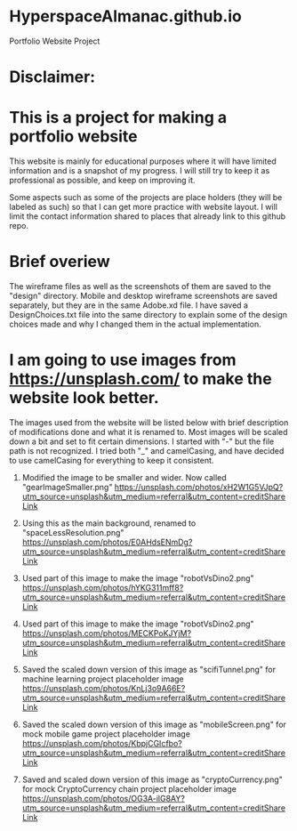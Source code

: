 # HyperspaceAlmanac.github.io
Portfolio Website Project

# Disclaimer:
# This is a project for making a portfolio website
This website is mainly for educational purposes where it will have limited information
and is a snapshot of my progress. I will still try to keep it as professional as possible,
and keep on improving it.

Some aspects such as some of the projects are place holders (they will be labeled as such) so that I can
get more practice with website layout.
I will limit the contact information shared to places that already link to this github repo.

# Brief overiew
The wireframe files as well as the screenshots of them are saved to the "design" directory.
Mobile and desktop wireframe screenshots are saved separately, but they are in the same Adobe.xd file.
I have saved a DesignChoices.txt file into the same directory to explain some of the design choices
made and why I changed them in the actual implementation.

# I am going to use images from https://unsplash.com/ to make the website look better.
The images used from the website will be listed below with brief description of modifications done and what it is renamed to.
Most images will be scaled down a bit and set to fit certain dimensions.
I started with "-" but the file path is not recognized. I tried both "_" and camelCasing, and have decided to use
camelCasing for everything to keep it consistent.

1. Modified the image to be smaller and wider. Now called "gearImageSmaller.png"
https://unsplash.com/photos/xH2W1G5VJpQ?utm_source=unsplash&utm_medium=referral&utm_content=creditShareLink

2. Using this as the main background, renamed to "spaceLessResolution.png"
https://unsplash.com/photos/E0AHdsENmDg?utm_source=unsplash&utm_medium=referral&utm_content=creditShareLink

3. Used part of this image to make the image "robotVsDino2.png"
https://unsplash.com/photos/hYKG311mff8?utm_source=unsplash&utm_medium=referral&utm_content=creditShareLink

4. Used part of this image to make the image "robotVsDino2.png"
https://unsplash.com/photos/MECKPoKJYjM?utm_source=unsplash&utm_medium=referral&utm_content=creditShareLink

5. Saved the scaled down version of this image as "scifiTunnel.png" for machine learning project placeholder image
https://unsplash.com/photos/KnLj3o9A66E?utm_source=unsplash&utm_medium=referral&utm_content=creditShareLink

6. Saved the scaled down version of this image as "mobileScreen.png" for mock mobile game project placeholder image
https://unsplash.com/photos/KbpjCGIcfbo?utm_source=unsplash&utm_medium=referral&utm_content=creditShareLink

7. Saved and scaled down version of this image as "cryptoCurrency.png" for mock CryptoCurrency chain project placeholder image
https://unsplash.com/photos/OG3A-ilG8AY?utm_source=unsplash&utm_medium=referral&utm_content=creditShareLink

